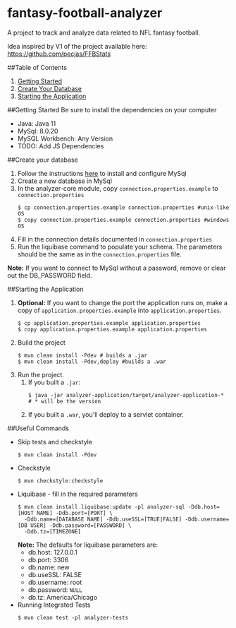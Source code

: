# fantasy-football-analyzer
A project to track and analyze data related to NFL fantasy football.

Idea inspired by V1 of the project available here: https://github.com/pecjas/FFBStats

##Table of Contents
1. [Getting Started](#getting-started)
2. [Create Your Database](#create-your-database)
3. [Starting the Application](#starting-the-application)

##Getting Started
Be sure to install the dependencies on your computer
* Java: Java 11
* MySql: 8.0.20
* MySQL Workbench: Any Version
* TODO: Add JS Dependencies

##Create your database
1. Follow the instructions [here](https://dev.mysql.com/doc/refman/8.0/en/installing.html) 
   to install and configure MySql
2. Create a new database in MySql
3. In the analyzer-core module, copy `connection.properties.example` to `connection.properties`
   ```
   $ cp connection.properties.example connection.properties #unix-like OS
   $ copy connection.properties.example connection.properties #windows OS
   ```
4. Fill in the connection details documented in `connection.properties`
5. Run the liquibase command to populate your schema. The parameters should be the same as in 
   the `connection.properties` file.
   
**Note:** If you want to connect to MySql without a password, remove or clear out the DB_PASSWORD field.

##Starting the Application
1. **Optional:** If you want to change the port the application runs on, make a copy of `application.properties.example`
   into `application.properties`.
   ```
   $ cp application.properties.example application.properties
   $ copy application.properties.example application.properties
   ```
2. Build the project
   ```
   $ mvn clean install -Pdev # builds a .jar
   $ mvn clean install -Pdev,deploy #builds a .war
   ```
3. Run the project.
    1. If you built a `.jar`:
       ```
       $ java -jar analyzer-application/target/analyzer-application-* # * will be the version
       ```
    2. If you built a `.war`, you'll deploy to a servlet container.

##Useful Commands 
* Skip tests and checkstyle
    ```
    $ mvn clean install -Pdev
    ```
* Checkstyle
    ```
    $ mvn checkstyle:checkstyle
    ```
* Liquibase - fill in the required parameters
    ```
    $ mvn clean install liquibase:update -pl analyzer-sql -Ddb.host=[HOST NAME] -Ddb.port=[PORT] \
      -Ddb.name=[DATABASE NAME] -Ddb.useSSL=[TRUE|FALSE] -Ddb.username=[DB USER] -Ddb.password=[PASSWORD] \
      -Ddb.tz=[TIMEZONE]
    ```
    **Note:** The defaults for liquibase parameters are:
    * db.host: 127.0.0.1
    * db.port: 3306
    * db.name: new
    * db.useSSL: FALSE
    * db.username: root
    * db.password: `NULL`
    * db.tz: America/Chicago
* Running Integrated Tests
    ```
    $ mvn clean test -pl analyzer-tests
    ```

